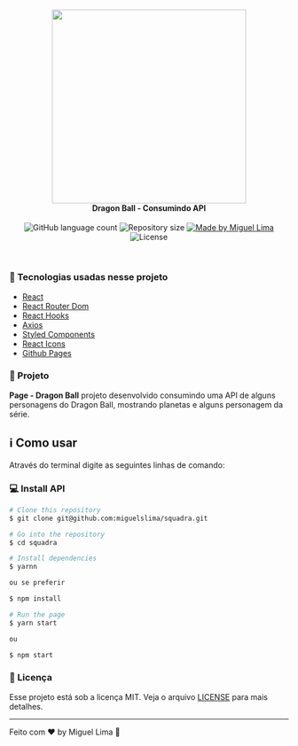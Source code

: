 <h4 align="center">
<img src="https://cdn-cms.bnea.io/sites/default/files/games/logo/195015470097125.png" width="350px" /><br>
 <b>Dragon Ball - Consumindo API</b>
</h4>
<p align="center">
<img alt="GitHub language count" src="https://img.shields.io/github/languages/count/miguelslima/dragonball-squadra?color=purple">
<img alt="Repository size" src="https://img.shields.io/github/repo-size/miguelslima/dragonball-squadra?color=purple">
  <a href="https://www.linkedin.com/in/miguelslima1986/">
    <img alt="Made by Miguel Lima" src="https://img.shields.io/badge/Dev-miguelslima1986-purple">
  </a>

  <img alt="License" src="https://img.shields.io/badge/license-MIT-purple">
</p>
<br>

### :rocket: Tecnologias usadas nesse projeto

- [React](https://pt-br.reactjs.org/)
- [React Router Dom](https://reacttraining.com/react-router/web/guides/quick-start)
- [React Hooks](https://pt-br.reactjs.org/docs/hooks-intro.html)
- [Axios](https://github.com/axios/axios)
- [Styled Components](https://styled-components.com/)
- [React Icons](https://www.npmjs.com/package/react-icons)
- [Github Pages](https://pages.github.com/)

### :muscle: Projeto

<b>Page - Dragon Ball</b> projeto desenvolvido consumindo uma API de alguns personagens do Dragon Ball,
mostrando planetas e alguns personagem da série.

## :information_source: Como usar

Através do terminal digite as seguintes linhas de comando:

### :computer: Install API

```bash
# Clone this repository
$ git clone git@github.com:miguelslima/squadra.git

# Go into the repository
$ cd squadra

# Install dependencies
$ yarnn

ou se preferir

$ npm install

# Run the page
$ yarn start

ou

$ npm start
```

### :memo: Licença

Esse projeto está sob a licença MIT. Veja o arquivo [LICENSE](LICENSE.md) para mais detalhes.

---

Feito com ❤️ by Miguel Lima :wave:
